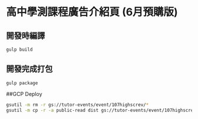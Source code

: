 # 高中學測課程廣告介紹頁 (6月預購版)

## 開發時編譯
```
gulp build
```

## 開發完成打包
```
gulp package
```

##GCP Deploy
```sh
gsutil -m rm -r gs://tutor-events/event/107highscrev/*
gsutil -m cp -r -a public-read dist gs://tutor-events/event/107highscrev
```